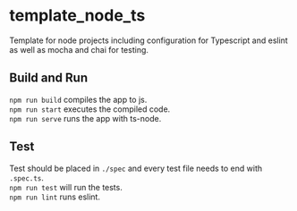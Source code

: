 # template_node_ts
Template for node projects including configuration for Typescript and eslint 
as well as mocha and chai for testing.

## Build and Run
`npm run build` compiles the app to js.  
`npm run start` executes the compiled code.  
`npm run serve` runs the app with ts-node.  

## Test
Test should be placed in `./spec` and every test file needs to end with `.spec.ts`.  
`npm run test` will run the tests.  
`npm run lint` runs eslint.

